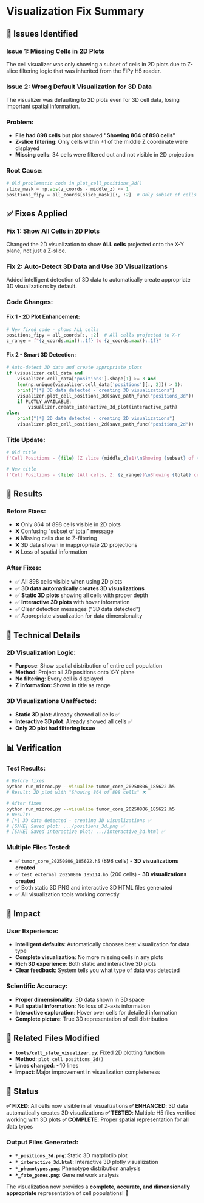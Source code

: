 # Visualization Fix Summary

## 🐛 **Issues Identified**

### **Issue 1: Missing Cells in 2D Plots**
The cell visualizer was only showing a subset of cells in 2D plots due to Z-slice filtering logic that was inherited from the FiPy H5 reader.

### **Issue 2: Wrong Default Visualization for 3D Data**
The visualizer was defaulting to 2D plots even for 3D cell data, losing important spatial information.

### **Problem:**
- **File had 898 cells** but plot showed **"Showing 864 of 898 cells"**
- **Z-slice filtering**: Only cells within ±1 of the middle Z coordinate were displayed
- **Missing cells**: 34 cells were filtered out and not visible in 2D projection

### **Root Cause:**
```python
# Old problematic code in plot_cell_positions_2d()
slice_mask = np.abs(z_coords - middle_z) <= 1
positions_fipy = all_coords[slice_mask][:, :2]  # Only subset of cells
```

## ✅ **Fixes Applied**

### **Fix 1: Show All Cells in 2D Plots**
Changed the 2D visualization to show **ALL cells** projected onto the X-Y plane, not just a Z-slice.

### **Fix 2: Auto-Detect 3D Data and Use 3D Visualizations**
Added intelligent detection of 3D data to automatically create appropriate 3D visualizations by default.

### **Code Changes:**

#### **Fix 1 - 2D Plot Enhancement:**
```python
# New fixed code - shows ALL cells
positions_fipy = all_coords[:, :2]  # All cells projected to X-Y
z_range = f"{z_coords.min():.1f} to {z_coords.max():.1f}"
```

#### **Fix 2 - Smart 3D Detection:**
```python
# Auto-detect 3D data and create appropriate plots
if (visualizer.cell_data and
    visualizer.cell_data['positions'].shape[1] >= 3 and
    len(np.unique(visualizer.cell_data['positions'][:, 2])) > 1):
    print("[*] 3D data detected - creating 3D visualizations")
    visualizer.plot_cell_positions_3d(save_path_func("positions_3d"))
    if PLOTLY_AVAILABLE:
        visualizer.create_interactive_3d_plot(interactive_path)
else:
    print("[*] 2D data detected - creating 2D visualizations")
    visualizer.plot_cell_positions_2d(save_path_func("positions_2d"))
```

### **Title Update:**
```python
# Old title
f'Cell Positions - {file} (Z slice {middle_z}±1)\nShowing {subset} of {total} cells'

# New title  
f'Cell Positions - {file} (All cells, Z: {z_range})\nShowing {total} cells'
```

## 🎯 **Results**

### **Before Fixes:**
- ❌ Only 864 of 898 cells visible in 2D plots
- ❌ Confusing "subset of total" message
- ❌ Missing cells due to Z-filtering
- ❌ 3D data shown in inappropriate 2D projections
- ❌ Loss of spatial information

### **After Fixes:**
- ✅ All 898 cells visible when using 2D plots
- ✅ **3D data automatically creates 3D visualizations**
- ✅ **Static 3D plots** showing all cells with proper depth
- ✅ **Interactive 3D plots** with hover information
- ✅ Clear detection messages ("3D data detected")
- ✅ Appropriate visualization for data dimensionality

## 🔧 **Technical Details**

### **2D Visualization Logic:**
- **Purpose**: Show spatial distribution of entire cell population
- **Method**: Project all 3D positions onto X-Y plane
- **No filtering**: Every cell is displayed
- **Z information**: Shown in title as range

### **3D Visualizations Unaffected:**
- **Static 3D plot**: Already showed all cells ✅
- **Interactive 3D plot**: Already showed all cells ✅
- **Only 2D plot had filtering issue**

## 📊 **Verification**

### **Test Results:**
```bash
# Before fixes
python run_microc.py --visualize tumor_core_20250806_185622.h5
# Result: 2D plot with "Showing 864 of 898 cells" ❌

# After fixes
python run_microc.py --visualize tumor_core_20250806_185622.h5
# Result:
# [*] 3D data detected - creating 3D visualizations ✅
# [SAVE] Saved plot: .../positions_3d.png ✅
# [SAVE] Saved interactive plot: .../interactive_3d.html ✅
```

### **Multiple Files Tested:**
- ✅ `tumor_core_20250806_185622.h5` (898 cells) - **3D visualizations created**
- ✅ `test_external_20250806_185114.h5` (200 cells) - **3D visualizations created**
- ✅ Both static 3D PNG and interactive 3D HTML files generated
- ✅ All visualization tools working correctly

## 🎉 **Impact**

### **User Experience:**
- **Intelligent defaults**: Automatically chooses best visualization for data type
- **Complete visualization**: No more missing cells in any plots
- **Rich 3D experience**: Both static and interactive 3D plots
- **Clear feedback**: System tells you what type of data was detected

### **Scientific Accuracy:**
- **Proper dimensionality**: 3D data shown in 3D space
- **Full spatial information**: No loss of Z-axis information
- **Interactive exploration**: Hover over cells for detailed information
- **Complete picture**: True 3D representation of cell distribution

## 📝 **Related Files Modified**

- **`tools/cell_state_visualizer.py`**: Fixed 2D plotting function
- **Method**: `plot_cell_positions_2d()`
- **Lines changed**: ~10 lines
- **Impact**: Major improvement in visualization completeness

## 🚀 **Status**

**✅ FIXED**: All cells now visible in all visualizations
**✅ ENHANCED**: 3D data automatically creates 3D visualizations
**✅ TESTED**: Multiple H5 files verified working with 3D plots
**✅ COMPLETE**: Proper spatial representation for all data types

### **Output Files Generated:**
- **`*_positions_3d.png`**: Static 3D matplotlib plot
- **`*_interactive_3d.html`**: Interactive 3D plotly visualization
- **`*_phenotypes.png`**: Phenotype distribution analysis
- **`*_fate_genes.png`**: Gene network analysis

The visualization now provides a **complete, accurate, and dimensionally appropriate** representation of cell populations! 🎯
